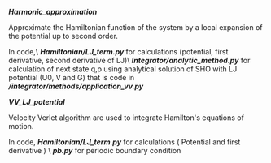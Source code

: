 ***Harmonic\_approximation***

Approximate the Hamiltonian function of the system by a local expansion of the potential up to second order.

In code,\\ 
***Hamiltonian/LJ\_term.py*** for calculations (potential, first derivative, second derivative of LJ)\\
***Integrator/analytic\_method.py*** for calculation of next state q,p using analytical solution of SHO with LJ potential (U0, V and G) that is code in ***/integrator/methods/application\_vv.py***

***VV\_LJ\_potential***

Velocity Verlet algorithm are used to integrate Hamilton's equations of motion.

In code, 
***Hamiltonian/LJ\_term.py*** for calculations ( Potential and first derivative ) \\
***pb.py*** for periodic boundary condition 
